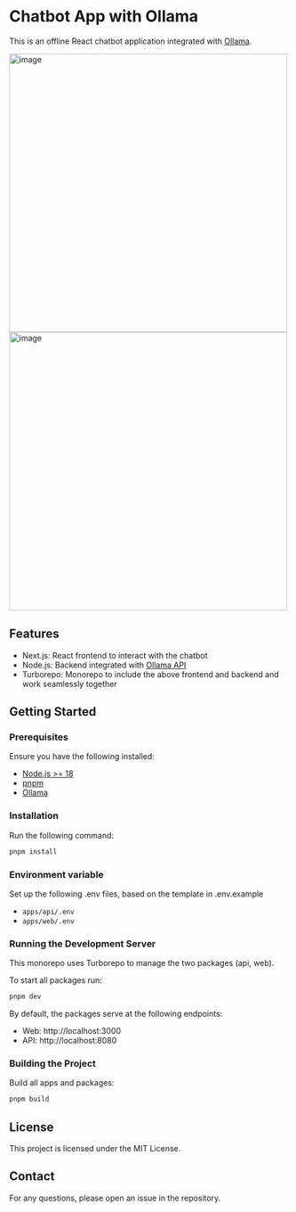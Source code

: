 # Chatbot App with Ollama

This is an offline React chatbot application integrated with [Ollama](https://ollama.com/).

<img width="500" alt="image" src="https://github.com/user-attachments/assets/0d48694c-585a-43c9-9944-f8c1b10c3da8">

<img width="500" alt="image" src="https://github.com/user-attachments/assets/c12073fc-6d4b-4ee0-89fc-a96e2cb24ed1">


## Features

- Next.js: React frontend to interact with the chatbot
- Node.js: Backend integrated with [Ollama API](https://www.npmjs.com/package/ollama)
- Turborepo: Monorepo to include the above frontend and backend and work seamlessly together

## Getting Started

### Prerequisites

Ensure you have the following installed:

- [Node.js >= 18](https://nodejs.org/en/download/package-manager)
- [pnpm](https://pnpm.io/)
- [Ollama](https://ollama.com/)

### Installation

Run the following command:

```sh
pnpm install
```

### Environment variable

Set up the following .env files, based on the template in .env.example

- `apps/api/.env`
- `apps/web/.env`

### Running the Development Server

This monorepo uses Turborepo to manage the two packages (api, web).

To start all packages run:

```sh
pnpm dev
```

By default, the packages serve at the following endpoints:

- Web: http://localhost:3000
- API: http://localhost:8080

### Building the Project

Build all apps and packages:

```sh
pnpm build
```

## License

This project is licensed under the MIT License.

## Contact

For any questions, please open an issue in the repository.
